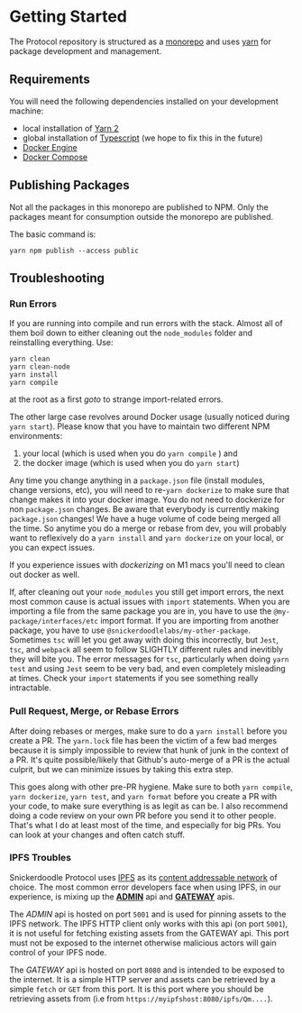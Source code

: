 # Getting Started

The Protocol repository is structured as a [monorepo](https://en.wikipedia.org/wiki/Monorepo) and uses [yarn](https://yarnpkg.com/) for package development and management.

## Requirements

You will need the following dependencies installed on your development machine:

- local installation of [Yarn 2](https://yarnpkg.com/) 
- global installation of [Typescript](https://www.typescriptlang.org/) (we hope to fix this in the future)
- [Docker Engine](https://docs.docker.com/engine/install/) 
- [Docker Compose](https://docs.docker.com/compose/install/)


## Publishing Packages

Not all the packages in this monorepo are published to NPM. Only the packages meant for consumption outside the monorepo are published.

The basic command is:

```shell
yarn npm publish --access public
 ```

## Troubleshooting 

### Run Errors

If you are running into compile and run errors with the stack. Almost all of them boil down to either cleaning out the `node_modules` folder and reinstalling everything.
Use:

```shell
yarn clean
yarn clean-node
yarn install
yarn compile
```

at the root as a first *goto* to strange import-related errors. 

The other large case revolves around Docker usage (usually noticed during `yarn start`). Please know that you have to maintain two different NPM environments:

1. your local (which is used when you do `yarn compile` ) and 
2. the docker image (which is used when you do `yarn start`) 

Any time you change anything in a `package.json` file (install modules, change versions, etc), you will need to re-`yarn dockerize` to make sure that change makes it into your docker image.
You do not need to dockerize for non `package.json` changes. Be aware that everybody is currently making `package.json` changes! We have a huge volume of code being merged all the time. 
So anytime you do a merge or rebase from dev, you will probably want to reflexively do a `yarn install` and `yarn dockerize` on your local, or you can expect issues.

If you experience issues with *dockerizing* on M1 macs you'll need to clean out docker as well.

If, after cleaning out your `node_modules` you still get import errors, the next most common cause is actual issues with `import` statements. When you are importing a file from the same package you are in, you have to use the `@my-package/interfaces/etc` import format. If you are importing from another package, you have to use `@snickerdoodlelabs/my-other-package`.  
Sometimes `tsc` will let you get away with doing this incorrectly, but `Jest`, `tsc`, and `webpack` all seem to follow SLIGHTLY different rules and inevitibly they will bite you. 
The error messages for `tsc`, particularly when doing `yarn test` and using `Jest` seem to be very bad, and even completely misleading at times. Check your `import` statements if you see something really intractable.

### Pull Request, Merge, or Rebase Errors

After doing rebases or merges, make sure to do a `yarn install` before you create a PR. The `yarn.lock` file has been the victim of a few bad merges because it is simply impossible to review that hunk of junk in the context of a PR. 
It's quite possible/likely that Github's auto-merge of a PR is the actual culprit, but we can minimize issues by taking this extra step.

This goes along with other pre-PR hygiene. Make sure to both `yarn compile`, `yarn dockerize`, `yarn test`, and `yarn format` before you create a PR with your code, to make sure everything is as legit as can be. 
I also recommend doing a code review on your own PR before you send it to other people. That's what I do at least most of the time, and especially for big PRs. You can look at your changes and often catch stuff.

### IPFS Troubles

Snickerdoodle Protocol uses [IPFS](https://ipfs.io) as its [content addressable network](https://www.wikiwand.com/en/Content-addressable_network) of choice. The most common error developers face when 
using IPFS, in our experience, is mixing up the [**ADMIN**](https://docs.ipfs.tech/reference/kubo/rpc/#rpc-commands) api and [**GATEWAY**](https://docs.ipfs.tech/reference/http/gateway/) apis. 

The *ADMIN* api is hosted on port `5001` and is used for pinning assets to the IPFS network. The IPFS HTTP client only works with this api (on port `5001`), it is not useful for fetching 
existing assets from the GATEWAY api. This port must not be exposed to the internet otherwise malicious actors will gain control of your IPFS node. 

The *GATEWAY* api is hosted on port `8080` and is intended to be exposed to the internet. It is a simple HTTP server and assets can be retrieved by a simple `fetch` or `GET` from this 
port. It is this port where you should be retrieving assets from (i.e from `https://myipfshost:8080/ipfs/Qm....`).